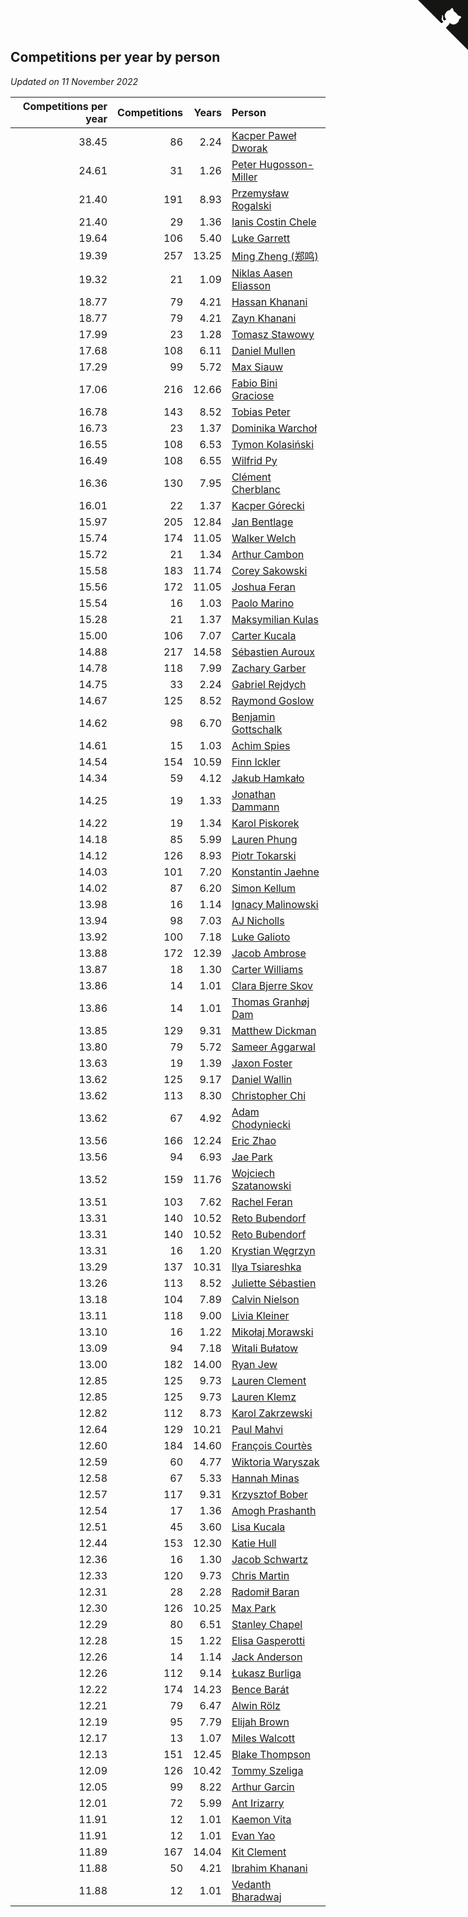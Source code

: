 ## Competitions per year by person

*Updated on 11 November 2022*

| Competitions per year | Competitions | Years | Person |
| ---: | ---: | ---: | :--- |
| 38.45 | 86 | 2.24 | [Kacper Paweł Dworak](https://www.worldcubeassociation.org/persons/2020DWOR01) |
| 24.61 | 31 | 1.26 | [Peter Hugosson-Miller](https://www.worldcubeassociation.org/persons/2021HUGO01) |
| 21.40 | 191 | 8.93 | [Przemysław Rogalski](https://www.worldcubeassociation.org/persons/2013ROGA02) |
| 21.40 | 29 | 1.36 | [Ianis Costin Chele](https://www.worldcubeassociation.org/persons/2021CHEL01) |
| 19.64 | 106 | 5.40 | [Luke Garrett](https://www.worldcubeassociation.org/persons/2017GARR05) |
| 19.39 | 257 | 13.25 | [Ming Zheng (郑鸣)](https://www.worldcubeassociation.org/persons/2009ZHEN11) |
| 19.32 | 21 | 1.09 | [Niklas Aasen Eliasson](https://www.worldcubeassociation.org/persons/2021ELIA01) |
| 18.77 | 79 | 4.21 | [Hassan Khanani](https://www.worldcubeassociation.org/persons/2018KHAN26) |
| 18.77 | 79 | 4.21 | [Zayn Khanani](https://www.worldcubeassociation.org/persons/2018KHAN28) |
| 17.99 | 23 | 1.28 | [Tomasz Stawowy](https://www.worldcubeassociation.org/persons/2021STAW01) |
| 17.68 | 108 | 6.11 | [Daniel Mullen](https://www.worldcubeassociation.org/persons/2016MULL04) |
| 17.29 | 99 | 5.72 | [Max Siauw](https://www.worldcubeassociation.org/persons/2017SIAU02) |
| 17.06 | 216 | 12.66 | [Fabio Bini Graciose](https://www.worldcubeassociation.org/persons/2010GRAC02) |
| 16.78 | 143 | 8.52 | [Tobias Peter](https://www.worldcubeassociation.org/persons/2014PETE03) |
| 16.73 | 23 | 1.37 | [Dominika Warchoł](https://www.worldcubeassociation.org/persons/2021WARC01) |
| 16.55 | 108 | 6.53 | [Tymon Kolasiński](https://www.worldcubeassociation.org/persons/2016KOLA02) |
| 16.49 | 108 | 6.55 | [Wilfrid Py](https://www.worldcubeassociation.org/persons/2016PYWI01) |
| 16.36 | 130 | 7.95 | [Clément Cherblanc](https://www.worldcubeassociation.org/persons/2014CHER05) |
| 16.01 | 22 | 1.37 | [Kacper Górecki](https://www.worldcubeassociation.org/persons/2021GORE01) |
| 15.97 | 205 | 12.84 | [Jan Bentlage](https://www.worldcubeassociation.org/persons/2010BENT01) |
| 15.74 | 174 | 11.05 | [Walker Welch](https://www.worldcubeassociation.org/persons/2011WELC01) |
| 15.72 | 21 | 1.34 | [Arthur Cambon](https://www.worldcubeassociation.org/persons/2021CAMB01) |
| 15.58 | 183 | 11.74 | [Corey Sakowski](https://www.worldcubeassociation.org/persons/2011SAKO01) |
| 15.56 | 172 | 11.05 | [Joshua Feran](https://www.worldcubeassociation.org/persons/2011FERA01) |
| 15.54 | 16 | 1.03 | [Paolo Marino](https://www.worldcubeassociation.org/persons/2021MARI04) |
| 15.28 | 21 | 1.37 | [Maksymilian Kulas](https://www.worldcubeassociation.org/persons/2021KULA02) |
| 15.00 | 106 | 7.07 | [Carter Kucala](https://www.worldcubeassociation.org/persons/2015KUCA01) |
| 14.88 | 217 | 14.58 | [Sébastien Auroux](https://www.worldcubeassociation.org/persons/2008AURO01) |
| 14.78 | 118 | 7.99 | [Zachary Garber](https://www.worldcubeassociation.org/persons/2014GARB01) |
| 14.75 | 33 | 2.24 | [Gabriel Rejdych](https://www.worldcubeassociation.org/persons/2020REJD01) |
| 14.67 | 125 | 8.52 | [Raymond Goslow](https://www.worldcubeassociation.org/persons/2014GOSL01) |
| 14.62 | 98 | 6.70 | [Benjamin Gottschalk](https://www.worldcubeassociation.org/persons/2016GOTT01) |
| 14.61 | 15 | 1.03 | [Achim Spies](https://www.worldcubeassociation.org/persons/2021SPIE01) |
| 14.54 | 154 | 10.59 | [Finn Ickler](https://www.worldcubeassociation.org/persons/2012ICKL01) |
| 14.34 | 59 | 4.12 | [Jakub Hamkało](https://www.worldcubeassociation.org/persons/2018HAMK01) |
| 14.25 | 19 | 1.33 | [Jonathan Dammann](https://www.worldcubeassociation.org/persons/2021DAMM01) |
| 14.22 | 19 | 1.34 | [Karol Piskorek](https://www.worldcubeassociation.org/persons/2021PISK01) |
| 14.18 | 85 | 5.99 | [Lauren Phung](https://www.worldcubeassociation.org/persons/2016PHUN02) |
| 14.12 | 126 | 8.93 | [Piotr Tokarski](https://www.worldcubeassociation.org/persons/2013TOKA01) |
| 14.03 | 101 | 7.20 | [Konstantin Jaehne](https://www.worldcubeassociation.org/persons/2015JAEH01) |
| 14.02 | 87 | 6.20 | [Simon Kellum](https://www.worldcubeassociation.org/persons/2016KELL12) |
| 13.98 | 16 | 1.14 | [Ignacy Malinowski](https://www.worldcubeassociation.org/persons/2021MALI02) |
| 13.94 | 98 | 7.03 | [AJ Nicholls](https://www.worldcubeassociation.org/persons/2015NICH04) |
| 13.92 | 100 | 7.18 | [Luke Galioto](https://www.worldcubeassociation.org/persons/2015GALI02) |
| 13.88 | 172 | 12.39 | [Jacob Ambrose](https://www.worldcubeassociation.org/persons/2010AMBR01) |
| 13.87 | 18 | 1.30 | [Carter Williams](https://www.worldcubeassociation.org/persons/2021WILL06) |
| 13.86 | 14 | 1.01 | [Clara Bjerre Skov](https://www.worldcubeassociation.org/persons/2021SKOV01) |
| 13.86 | 14 | 1.01 | [Thomas Granhøj Dam](https://www.worldcubeassociation.org/persons/2021DAMT01) |
| 13.85 | 129 | 9.31 | [Matthew Dickman](https://www.worldcubeassociation.org/persons/2013DICK01) |
| 13.80 | 79 | 5.72 | [Sameer Aggarwal](https://www.worldcubeassociation.org/persons/2017AGGA01) |
| 13.63 | 19 | 1.39 | [Jaxon Foster](https://www.worldcubeassociation.org/persons/2021FOST01) |
| 13.62 | 125 | 9.17 | [Daniel Wallin](https://www.worldcubeassociation.org/persons/2013WALL03) |
| 13.62 | 113 | 8.30 | [Christopher Chi](https://www.worldcubeassociation.org/persons/2014CHIC01) |
| 13.62 | 67 | 4.92 | [Adam Chodyniecki](https://www.worldcubeassociation.org/persons/2017CHOD02) |
| 13.56 | 166 | 12.24 | [Eric Zhao](https://www.worldcubeassociation.org/persons/2010ZHAO19) |
| 13.56 | 94 | 6.93 | [Jae Park](https://www.worldcubeassociation.org/persons/2015PARK24) |
| 13.52 | 159 | 11.76 | [Wojciech Szatanowski](https://www.worldcubeassociation.org/persons/2011SZAT01) |
| 13.51 | 103 | 7.62 | [Rachel Feran](https://www.worldcubeassociation.org/persons/2015FERA01) |
| 13.31 | 140 | 10.52 | [Reto Bubendorf](https://www.worldcubeassociation.org/persons/2012BUBE01) |
| 13.31 | 140 | 10.52 | [Reto Bubendorf](https://www.worldcubeassociation.org/persons/2012BUBE01) |
| 13.31 | 16 | 1.20 | [Krystian Węgrzyn](https://www.worldcubeassociation.org/persons/2021WEGR01) |
| 13.29 | 137 | 10.31 | [Ilya Tsiareshka](https://www.worldcubeassociation.org/persons/2012TERE01) |
| 13.26 | 113 | 8.52 | [Juliette Sébastien](https://www.worldcubeassociation.org/persons/2014SEBA01) |
| 13.18 | 104 | 7.89 | [Calvin Nielson](https://www.worldcubeassociation.org/persons/2014NIEL03) |
| 13.11 | 118 | 9.00 | [Livia Kleiner](https://www.worldcubeassociation.org/persons/2013KLEI03) |
| 13.10 | 16 | 1.22 | [Mikołaj Morawski](https://www.worldcubeassociation.org/persons/2021MORA01) |
| 13.09 | 94 | 7.18 | [Witali Bułatow](https://www.worldcubeassociation.org/persons/2015BUAT01) |
| 13.00 | 182 | 14.00 | [Ryan Jew](https://www.worldcubeassociation.org/persons/2008JEWR01) |
| 12.85 | 125 | 9.73 | [Lauren Clement](https://www.worldcubeassociation.org/persons/2013KLEM01) |
| 12.85 | 125 | 9.73 | [Lauren Klemz](https://www.worldcubeassociation.org/persons/2013KLEM01) |
| 12.82 | 112 | 8.73 | [Karol Zakrzewski](https://www.worldcubeassociation.org/persons/2014ZAKR01) |
| 12.64 | 129 | 10.21 | [Paul Mahvi](https://www.worldcubeassociation.org/persons/2012MAHV01) |
| 12.60 | 184 | 14.60 | [François Courtès](https://www.worldcubeassociation.org/persons/2008COUR01) |
| 12.59 | 60 | 4.77 | [Wiktoria Waryszak](https://www.worldcubeassociation.org/persons/2018WARY01) |
| 12.58 | 67 | 5.33 | [Hannah Minas](https://www.worldcubeassociation.org/persons/2017MINA04) |
| 12.57 | 117 | 9.31 | [Krzysztof Bober](https://www.worldcubeassociation.org/persons/2013BOBE01) |
| 12.54 | 17 | 1.36 | [Amogh Prashanth](https://www.worldcubeassociation.org/persons/2021PRAS01) |
| 12.51 | 45 | 3.60 | [Lisa Kucala](https://www.worldcubeassociation.org/persons/2019KUCA01) |
| 12.44 | 153 | 12.30 | [Katie Hull](https://www.worldcubeassociation.org/persons/2010HULL01) |
| 12.36 | 16 | 1.30 | [Jacob Schwartz](https://www.worldcubeassociation.org/persons/2021SCHW01) |
| 12.33 | 120 | 9.73 | [Chris Martin](https://www.worldcubeassociation.org/persons/2013MART03) |
| 12.31 | 28 | 2.28 | [Radomił Baran](https://www.worldcubeassociation.org/persons/2020BARA02) |
| 12.30 | 126 | 10.25 | [Max Park](https://www.worldcubeassociation.org/persons/2012PARK03) |
| 12.29 | 80 | 6.51 | [Stanley Chapel](https://www.worldcubeassociation.org/persons/2016CHAP04) |
| 12.28 | 15 | 1.22 | [Elisa Gasperotti](https://www.worldcubeassociation.org/persons/2021GASP01) |
| 12.26 | 14 | 1.14 | [Jack Anderson](https://www.worldcubeassociation.org/persons/2021ANDE05) |
| 12.26 | 112 | 9.14 | [Łukasz Burliga](https://www.worldcubeassociation.org/persons/2013BURL01) |
| 12.22 | 174 | 14.23 | [Bence Barát](https://www.worldcubeassociation.org/persons/2008BARA01) |
| 12.21 | 79 | 6.47 | [Alwin Rölz](https://www.worldcubeassociation.org/persons/2016ROLZ01) |
| 12.19 | 95 | 7.79 | [Elijah Brown](https://www.worldcubeassociation.org/persons/2015BROW03) |
| 12.17 | 13 | 1.07 | [Miles Walcott](https://www.worldcubeassociation.org/persons/2021WALC02) |
| 12.13 | 151 | 12.45 | [Blake Thompson](https://www.worldcubeassociation.org/persons/2010THOM03) |
| 12.09 | 126 | 10.42 | [Tommy Szeliga](https://www.worldcubeassociation.org/persons/2012SZEL01) |
| 12.05 | 99 | 8.22 | [Arthur Garcin](https://www.worldcubeassociation.org/persons/2014GARC27) |
| 12.01 | 72 | 5.99 | [Ant Irizarry](https://www.worldcubeassociation.org/persons/2016IRIZ02) |
| 11.91 | 12 | 1.01 | [Kaemon Vita](https://www.worldcubeassociation.org/persons/2021VITA01) |
| 11.91 | 12 | 1.01 | [Evan Yao](https://www.worldcubeassociation.org/persons/2021YAOE02) |
| 11.89 | 167 | 14.04 | [Kit Clement](https://www.worldcubeassociation.org/persons/2008CLEM01) |
| 11.88 | 50 | 4.21 | [Ibrahim Khanani](https://www.worldcubeassociation.org/persons/2018KHAN27) |
| 11.88 | 12 | 1.01 | [Vedanth Bharadwaj](https://www.worldcubeassociation.org/persons/2021BHAR01) |


<a href="https://github.com/JustinTimeCuber/wca_statistics" class="github-corner" aria-label="View source on Github"><svg width="80" height="80" viewBox="0 0 250 250" style="fill:#151513; color:#fff; position: absolute; top: 0; border: 0; right: 0;" aria-hidden="true"><path d="M0,0 L115,115 L130,115 L142,142 L250,250 L250,0 Z"></path><path d="M128.3,109.0 C113.8,99.7 119.0,89.6 119.0,89.6 C122.0,82.7 120.5,78.6 120.5,78.6 C119.2,72.0 123.4,76.3 123.4,76.3 C127.3,80.9 125.5,87.3 125.5,87.3 C122.9,97.6 130.6,101.9 134.4,103.2" fill="currentColor" style="transform-origin: 130px 106px;" class="octo-arm"></path><path d="M115.0,115.0 C114.9,115.1 118.7,116.5 119.8,115.4 L133.7,101.6 C136.9,99.2 139.9,98.4 142.2,98.6 C133.8,88.0 127.5,74.4 143.8,58.0 C148.5,53.4 154.0,51.2 159.7,51.0 C160.3,49.4 163.2,43.6 171.4,40.1 C171.4,40.1 176.1,42.5 178.8,56.2 C183.1,58.6 187.2,61.8 190.9,65.4 C194.5,69.0 197.7,73.2 200.1,77.6 C213.8,80.2 216.3,84.9 216.3,84.9 C212.7,93.1 206.9,96.0 205.4,96.6 C205.1,102.4 203.0,107.8 198.3,112.5 C181.9,128.9 168.3,122.5 157.7,114.1 C157.9,116.9 156.7,120.9 152.7,124.9 L141.0,136.5 C139.8,137.7 141.6,141.9 141.8,141.8 Z" fill="currentColor" class="octo-body"></path></svg></a><style>.github-corner:hover .octo-arm{animation:octocat-wave 560ms ease-in-out}@keyframes octocat-wave{0%,100%{transform:rotate(0)}20%,60%{transform:rotate(-25deg)}40%,80%{transform:rotate(10deg)}}@media (max-width:500px){.github-corner:hover .octo-arm{animation:none}.github-corner .octo-arm{animation:octocat-wave 560ms ease-in-out}}</style>

